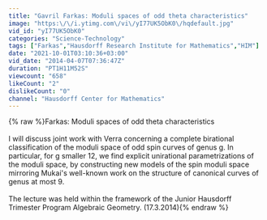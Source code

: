 ```yaml
---
title: "Gavril Farkas: Moduli spaces of odd theta characteristics"
image: "https:\/\/i.ytimg.com\/vi\/yI77UK5ObK0\/hqdefault.jpg"
vid_id: "yI77UK5ObK0"
categories: "Science-Technology"
tags: ["Farkas","Hausdorff Research Institute for Mathematics","HIM"]
date: "2021-10-01T03:10:36+03:00"
vid_date: "2014-04-07T07:36:47Z"
duration: "PT1H11M52S"
viewcount: "658"
likeCount: "2"
dislikeCount: "0"
channel: "Hausdorff Center for Mathematics"
---
```

{% raw %}Farkas: Moduli spaces of odd theta characteristics<br /><br />I will discuss joint work with Verra concerning a complete birational classification of the moduli space of odd spin curves of genus g. In particular, for g smaller 12, we find explicit unirational parametrizations of the moduli space, by constructing new models of the spin moduli space mirroring Mukai's well-known work on the structure of canonical curves of genus at most 9.<br /><br />The lecture was held within the framework of the Junior Hausdorff Trimester Program Algebraic Geometry. (17.3.2014){% endraw %}
